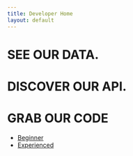 ```yaml
---
title: Developer Home
layout: default
---
```

# SEE OUR DATA.

# DISCOVER OUR API.

# GRAB OUR CODE

* [Beginner](beginner/ "Beginner")
* [Experienced](experienced/ "Experienced")
